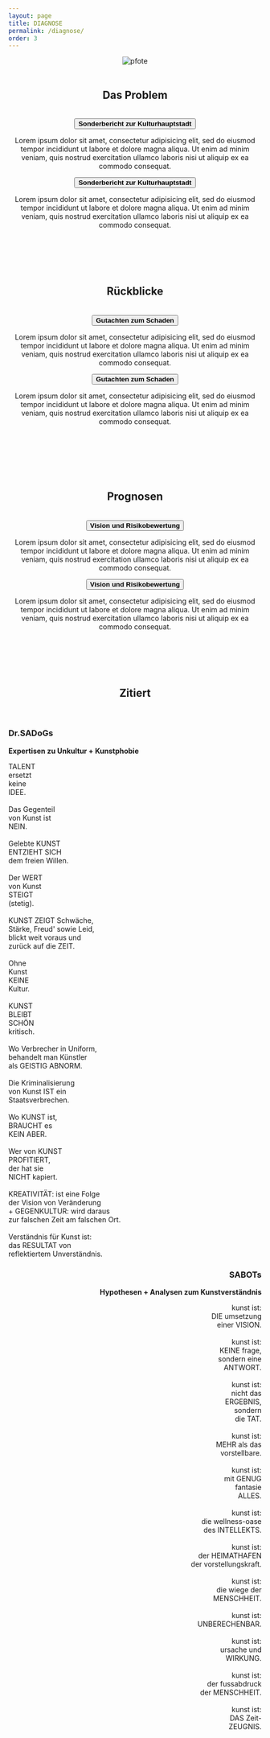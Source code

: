 ```yaml
---
layout: page
title: DIAGNOSE
permalink: /diagnose/
order: 3
---
```

<div align="center">
  <div class="col-12 col-lg-10 col-xl-8">
    <img class="is-small" src="{{ "/assets/images/pfote.png" | relative_url }}" alt="pfote">
    <br> <br>
    <h2 class="post__subtitle"><span>Das Problem</span></h2>  
    <br>
  </div>
  <button class="accordion h4"><strong>Sonderbericht zur Kulturhauptstadt</strong></button>
  <div class="accordion-content">
    <p>Lorem ipsum dolor sit amet, consectetur adipisicing elit, sed do eiusmod tempor incididunt ut labore et dolore magna aliqua. Ut enim ad minim veniam, quis nostrud exercitation ullamco laboris nisi ut aliquip ex ea commodo consequat.</p>
  </div>    
  <button class="accordion h4"><strong>Sonderbericht zur Kulturhauptstadt</strong></button>
  <div class="accordion-content">
    <p>Lorem ipsum dolor sit amet, consectetur adipisicing elit, sed do eiusmod tempor incididunt ut labore et dolore magna aliqua. Ut enim ad minim veniam, quis nostrud exercitation ullamco laboris nisi ut aliquip ex ea commodo consequat.</p>
  </div>
  <br> <br>
</div>
<div class="is-light_bg" align="center">
  <div class="col-12 col-lg-10 col-xl-8">
    <br> <br>
    <h2 class="post__subtitle"><span>Rückblicke</span></h2>  
    <br>
  </div>
  <button class="accordion h4"><strong>Gutachten zum Schaden</strong></button>
  <div class="accordion-content">
    <p>Lorem ipsum dolor sit amet, consectetur adipisicing elit, sed do eiusmod tempor incididunt ut labore et dolore magna aliqua. Ut enim ad minim veniam, quis nostrud exercitation ullamco laboris nisi ut aliquip ex ea commodo consequat.</p>
  </div>    
  <button class="accordion h4"><strong>Gutachten zum Schaden</strong></button>
  <div class="accordion-content">
    <p>Lorem ipsum dolor sit amet, consectetur adipisicing elit, sed do eiusmod tempor incididunt ut labore et dolore magna aliqua. Ut enim ad minim veniam, quis nostrud exercitation ullamco laboris nisi ut aliquip ex ea commodo consequat.</p>
  </div>
  <br> <br> <br>
</div>

<div align="center">
  <div class="col-12 col-lg-10 col-xl-8">
    <br><br>
    <h2 class="post__subtitle"><span>Prognosen</span></h2>  
    <br>
  </div>
  <button class="accordion h4"><strong>Vision und Risikobewertung</strong></button>
  <div class="accordion-content">
    <p>Lorem ipsum dolor sit amet, consectetur adipisicing elit, sed do eiusmod tempor incididunt ut labore et dolore magna aliqua. Ut enim ad minim veniam, quis nostrud exercitation ullamco laboris nisi ut aliquip ex ea commodo consequat.</p>
  </div>    
  <button class="accordion h4"><strong>Vision und Risikobewertung</strong></button>
  <div class="accordion-content">
    <p>Lorem ipsum dolor sit amet, consectetur adipisicing elit, sed do eiusmod tempor incididunt ut labore et dolore magna aliqua. Ut enim ad minim veniam, quis nostrud exercitation ullamco laboris nisi ut aliquip ex ea commodo consequat.</p>
  </div>
  <br> <br>
</div>

<div class="is-light_bg" align="center">
  <div class="col-12 col-lg-10 col-xl-8">
    <br> <br>
    <h2 class="post__subtitle"><span>Zitiert</span></h2>  
    <br>
    <div class="row">
      <div class="col-6" align="left">
        <h3><strong>Dr.SADoGs</strong></h3>
        <strong>Expertisen zu Unkultur + Kunstphobie</strong>
        <p>          
          TALENT<br>
          ersetzt<br>
          keine<br>
          IDEE.<br>
          <br>
          Das Gegenteil<br>
          von Kunst ist<br>
          NEIN.<br>
          <br>
          Gelebte KUNST<br>
          ENTZIEHT SICH<br>
          dem freien Willen.<br>
          <br>
          Der WERT<br>
          von Kunst<br>
          STEIGT<br>
          (stetig).<br>
          <br>
          KUNST ZEIGT Schwäche,<br>
          Stärke, Freud' sowie Leid,<br>
          blickt weit voraus und<br>
          zurück auf die ZEIT.<br>
          <br>
          Ohne<br>
          Kunst<br>
          KEINE<br>
          Kultur.<br>
          <br>
          KUNST<br>
          BLEIBT<br>
          SCHÖN<br>
          kritisch.<br>
          <br>
          Wo Verbrecher in Uniform,<br>
          behandelt man Künstler<br>
          als GEISTIG ABNORM.<br>
          <br>
          Die Kriminalisierung<br>
          von Kunst IST ein<br>
          Staatsverbrechen.<br>
          <br>
          Wo KUNST ist,<br>
          BRAUCHT es<br>
          KEIN ABER.<br>
          <br>
          Wer von KUNST<br>
          PROFITIERT,<br>
          der hat sie<br>
          NICHT kapiert.<br>
          <br>
          KREATIVITÄT: ist eine Folge<br>
          der Vision von Veränderung<br>
          + GEGENKULTUR: wird daraus<br>
          zur falschen Zeit am falschen Ort.<br>
          <br>
          Verständnis für Kunst ist:<br>
          das RESULTAT von<br>
          reflektiertem Unverständnis.<br>
        </p>
      </div>
      <div class="col-6" align="right">
        <h3><strong>SABOTs</strong></h3>
        <strong>Hypothesen + Analysen zum Kunstverständnis</strong>
        <p>
          kunst ist:<br>
          DIE umsetzung<br>
          einer VISION.<br>
          <br>
          kunst ist:<br>
          KEINE frage,<br>
          sondern eine<br>
          ANTWORT.<br>
          <br>
          kunst ist:<br>
          nicht das<br>
          ERGEBNIS,<br>
          sondern<br>
          die TAT.<br>
          <br>
          kunst ist:<br>
          MEHR als das<br>
          vorstellbare.<br>
          <br>
          kunst ist:<br>
          mit GENUG<br>
          fantasie<br>
          ALLES.<br>
          <br>
          kunst ist:<br>
          die wellness-oase<br>
          des INTELLEKTS.<br>
          <br>
          kunst ist:<br>
          der HEIMATHAFEN<br>
          der vorstellungskraft.<br>
          <br>
          kunst ist:<br>
          die wiege der<br>
          MENSCHHEIT.<br>
          <br>
          kunst ist:<br>
          UNBERECHENBAR.<br>
          <br>
          kunst ist:<br>
          ursache und<br>
          WIRKUNG.<br>
          <br>
          kunst ist:<br>
          der fussabdruck<br>
          der MENSCHHEIT.<br>
          <br>
          kunst ist:<br>
          DAS Zeit-<br>
          ZEUGNIS.<br>          
        </p>
      </div>
    </div>
    <br> <br>
  </div>  
</div>